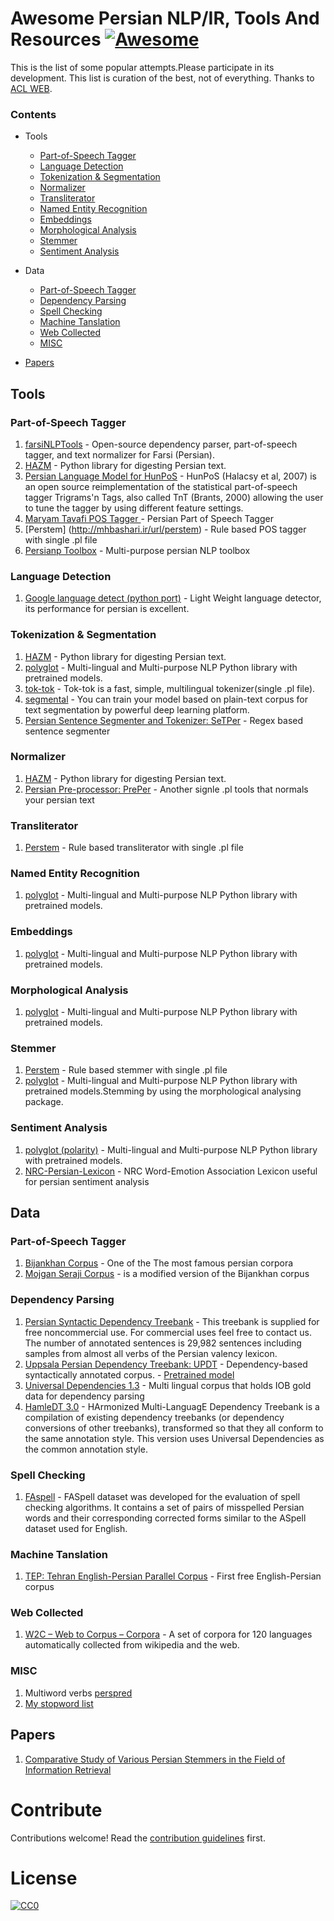# Awesome Persian NLP/IR, Tools And Resources [![Awesome](https://cdn.rawgit.com/sindresorhus/awesome/d7305f38d29fed78fa85652e3a63e154dd8e8829/media/badge.svg)](https://github.com/sindresorhus/awesome)

This is the list of some popular attempts.Please participate in its development. This list is curation of the best, not of everything.
 Thanks to [ACL WEB](http://aclweb.org/aclwiki/index.php?title=Resources_for_Persian).
### Contents
 - Tools
    - [Part-of-Speech Tagger](https://github.com/mhbashari/awesome-persian-nlp-ir#part-of-speech-tagger)
    - [Language Detection](https://github.com/mhbashari/awesome-persian-nlp-ir#language-detection)
    - [Tokenization & Segmentation](https://github.com/mhbashari/awesome-persian-nlp-ir#tokenization--segmentation)
    - [Normalizer](https://github.com/mhbashari/awesome-persian-nlp-ir#normalizer)
    - [Transliterator](https://github.com/mhbashari/awesome-persian-nlp-ir#transliterator)
    - [Named Entity Recognition](https://github.com/mhbashari/awesome-persian-nlp-ir#named-entity-recognition)
    - [Embeddings](https://github.com/mhbashari/awesome-persian-nlp-ir#embeddings)
    - [Morphological Analysis](https://github.com/mhbashari/awesome-persian-nlp-ir#morphological-analysis)
    - [Stemmer](https://github.com/mhbashari/awesome-persian-nlp-ir#stemmer)
    - [Sentiment Analysis](https://github.com/mhbashari/awesome-persian-nlp-ir#sentiment-analysis)
    
 - Data
    - [Part-of-Speech Tagger](https://github.com/mhbashari/awesome-persian-nlp-ir#part-of-speech-tagger-1)
    - [Dependency Parsing](https://github.com/mhbashari/awesome-persian-nlp-ir#dependency-parsing)
    - [Spell Checking](https://github.com/mhbashari/awesome-persian-nlp-ir#spell-checking)
    - [Machine Tanslation](https://github.com/mhbashari/awesome-persian-nlp-ir#machine-tanslation)
    - [Web Collected](https://github.com/mhbashari/awesome-persian-nlp-ir#web-collected)
    - [MISC](https://github.com/mhbashari/awesome-persian-nlp-ir#misc)
 
 - [Papers](https://github.com/mhbashari/awesome-persian-nlp-ir#papers)
    
 
## Tools
### Part-of-Speech Tagger
  1. [farsiNLPTools](http://mhbashari.ir/url/farsiools) - Open-source dependency parser, part-of-speech tagger, and text normalizer for Farsi (Persian).
  2. [HAZM](http://mhbashari.ir/url/hazm) - Python library for digesting Persian text.
  4. [Persian Language Model for HunPoS](http://mhbashari.ir/url/unoager) - HunPoS (Halacsy et al, 2007) is an open source reimplementation of the statistical part-of-speech tagger Trigrams'n Tags, also called TnT (Brants, 2000) allowing the user to tune the tagger by using different feature settings.
  5. [Maryam Tavafi POS Tagger ](http://mhbashari.ir/url/aryamavafi) - Persian Part of Speech Tagger
  6. [Perstem] (http://mhbashari.ir/url/perstem) - Rule based POS tagger with single .pl file
  7. [Persianp Toolbox](http://mhbashari.ir/url/ersianpoolbox) - Multi-purpose persian NLP toolbox

### Language Detection
  1. [Google language detect (python port)](http://mhbashari.ir/url/langdetect) - Light Weight language detector, its performance for persian is excellent.
  
### Tokenization & Segmentation
   1. [HAZM](http://mhbashari.ir/url/hazm) - Python library for digesting Persian text.
   2. [polyglot](http://mhbashari.ir/url/polyglot) - Multi-lingual and Multi-purpose NLP Python library with pretrained models.
   3. [tok-tok](http://mhbashari.ir/url/tok-tok) - Tok-tok is a fast, simple, multilingual tokenizer(single .pl file).
   4. [segmental](http://mhbashari.ir/url/segmental) - You can train your model based on plain-text corpus for text segmentation by powerful deep learning platform.
   5. [Persian Sentence Segmenter and Tokenizer: SeTPer](http://mhbashari.ir/url/setper) - Regex based sentence segmenter

### Normalizer
   1. [HAZM](http://mhbashari.ir/url/hazm) - Python library for digesting Persian text.
   2. [Persian Pre-processor: PrePer](http://mhbashari.ir/url/preper) - Another signle .pl tools that normals your persian text
   
### Transliterator
   1. [Perstem](http://mhbashari.ir/url/perstem) - Rule based transliterator with single .pl file
   
### Named Entity Recognition
   1. [polyglot](http://mhbashari.ir/url/polyglot) - Multi-lingual and Multi-purpose NLP Python library with pretrained models.

### Embeddings
   1. [polyglot](http://mhbashari.ir/url/polyglot) - Multi-lingual and Multi-purpose NLP Python library with pretrained models. 

### Morphological Analysis
   1. [polyglot](http://mhbashari.ir/url/polyglot) - Multi-lingual and Multi-purpose NLP Python library with pretrained models. 

### Stemmer
   1. [Perstem](http://mhbashari.ir/url/perstem) - Rule based stemmer with single .pl file
   2. [polyglot](http://mhbashari.ir/url/polyglot) - Multi-lingual and Multi-purpose NLP Python library with pretrained models.Stemming by using the morphological analysing package.

### Sentiment Analysis
   1. [polyglot (polarity)](http://mhbashari.ir/url/polyglot) - Multi-lingual and Multi-purpose NLP Python library with pretrained models.
   2. [NRC-Persian-Lexicon](http://mhbashari.ir/url/nrcperlex) - NRC Word-Emotion Association Lexicon useful for persian sentiment analysis

   
## Data
### Part-of-Speech Tagger
   1. [Bijankhan Corpus](http://mhbashari.ir/url/bijankhan) - One of the The most famous persian corpora
   1. [Mojgan Seraji Corpus](http://mhbashari.ir/url/ppsalaersianorpus) - is a modified version of the Bijankhan corpus
   

### Dependency Parsing
   1. [Persian Syntactic Dependency Treebank](http://mhbashari.ir/url/perdt) - This treebank is supplied for free noncommercial use. For commercial uses feel free to contact us. The number of annotated sentences is 29,982 sentences including samples from almost all verbs of the Persian valency lexicon.   
   2. [Uppsala Persian Dependency Treebank: UPDT](http://mhbashari.ir/url/updt) - Dependency-based syntactically annotated corpus.
     - [Pretrained model](http://mhbashari.ir/url/parsper-mate)
   3. [Universal Dependencies 1.3](http://mhbashari.ir/url/niversalependencies) - Multi lingual corpus that holds IOB gold data for dependency parsing
   4. [HamleDT 3.0](http://mhbashari.ir/url/amle) - HArmonized Multi-LanguagE Dependency Treebank is a compilation of existing dependency treebanks (or dependency conversions of other treebanks), transformed so that they all conform to the same annotation style. This version uses Universal Dependencies as the common annotation style.

   
### Spell Checking
   1. [FAspell](http://mhbashari.ir/url/spell) - FASpell dataset was developed for the evaluation of spell checking algorithms. It contains a set of pairs of misspelled Persian words and their corresponding corrected forms similar to the ASpell dataset used for English.

### Machine Tanslation
   1. [TEP: Tehran English-Persian Parallel Corpus](http://mhbashari.ir/url/ehranabesources) - First free English-Persian corpus

### Web Collected
   1. [W2C – Web to Corpus – Corpora](http://mhbashari.ir/url/2ebtoorpus) - A set of corpora for 120 languages automatically collected from wikipedia and the web. 

### MISC
   1. Multiword verbs [perspred](http://mhbashari.ir/url/perspred)
   2. [My stopword list](http://mhbashari.ir/url/fastopwords)
   
## Papers
   1. [Comparative Study of Various Persian Stemmers in the Field of Information Retrieval ](http://mhbashari.ir/url/stemmerpaper01)

# Contribute

Contributions welcome! Read the [contribution guidelines](contributing.md) first.

# License

[![CC0](https://i.creativecommons.org/p/zero/1.0/88x31.png)](https://creativecommons.org/publicdomain/zero/1.0/)
